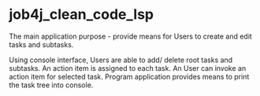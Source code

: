# job4j_clean_code_lsp
The main application purpose - provide means for Users to create and edit tasks and subtasks.

Using console interface, Users are able to add/ delete root tasks and subtasks.
An action item is assigned to each task. An User can invoke an action item for selected task.
Program application provides means to print the task tree into console.
